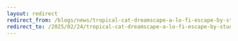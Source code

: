 ```yaml
---
layout: redirect
redirect_from: /blogs/news/tropical-cat-dreamscape-a-lo-fi-escape-by-studiorich
redirect_to: /2025/02/24/tropical-cat-dreamscape-a-lo-fi-escape-by-studiorich.html
---
```

